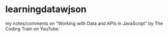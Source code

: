 # learningdatawjson
my notes/comments on "Working with Data and APIs in JavaScript" by The Coding Train on YouTube.
